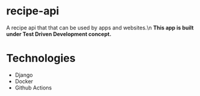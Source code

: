 # recipe-api
A recipe api that that can be used by apps and websites.\n
**This app is built under Test Driven Development concept.**

# Technologies
 - Django
 - Docker
 - Github Actions
